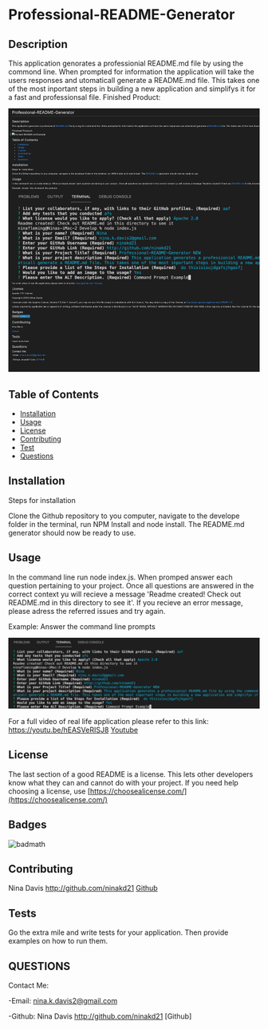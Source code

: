 # Professional-README-Generator

## Description 

This application genorates a professionial README.md file by using the commond line. When prompted for information the application will take the users responses and utomaticall generate a README.md file. This takes one of the most inportant steps in building a new application and simplifys it for a fast and professionsal file. 
Finished Product:

![Finished README.md Example](Develop/assets/images/finishedExample.png)


## Table of Contents 

* [Installation](#installation)
* [Usage](#usage)
* [License](#license)
* [Contributing](#contributing)
* [Test](#test)
* [Questions](#questions)



## Installation

Steps for installation

Clone the Github repository to you computer, navigate to the develope folder in the terminal, run NPM Install and node install. The README.md generator should now be ready to use. 


## Usage 

In the command line run node index.js. When promped answer each question pertaining to your project. Once all questions are answered in the correct context yu will recieve a message 'Readme created! Check out README.md in this directory to see it'. If you recieve an error message, please adress the referred issues and try again. 

Example: Answer the command line prompts

![Command Prompt Example](Develop/assets/images/screenShot.png)


For a full video of real life application please refer to this link: https://youtu.be/hEASVeRISJ8
[Youtube](https://youtu.be/hEASVeRISJ8)


## License

The last section of a good README is a license. This lets other developers know what they can and cannot do with your project. If you need help choosing a license, use [https://choosealicense.com/](https://choosealicense.com/)



## Badges

![badmath](https://img.shields.io/github/languages/top/nielsenjared/badmath)





## Contributing

Nina Davis http://github.com/ninakd21 
[Github](http://github.com)

## Tests

Go the extra mile and write tests for your application. Then provide examples on how to run them.

## QUESTIONS

Contact Me: 

-Email: nina.k.davis2@gmail.com

-Github: Nina Davis http://github.com/ninakd21 [Github]
